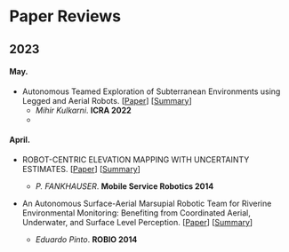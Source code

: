 # Paper Reviews

## 2023

#### May.
- Autonomous Teamed Exploration of Subterranean Environments using Legged and Aerial Robots. [[Paper](https://doi.org/10.1109/ICRA46639.2022.9812401)] [[Summary](https://github.com/Junghwan-Ro/Paper-Review/blob/main/Reviews/Autonomous%20Teamed%20Exploration%20of%20Subterranean%20Environments%20using%20Legged%20and%20Aerial%20Robots.md)]
  - *Mihir Kulkarni*. **ICRA 2022**
  - 
#### April.
- ROBOT-CENTRIC ELEVATION MAPPING WITH UNCERTAINTY ESTIMATES. [[Paper](https://doi.org/10.1142/9789814623353_0051)] [[Summary](https://github.com/Junghwan-Ro/Paper-Review/blob/main/Reviews/ROBOT-CENTRIC%20ELEVATION%20MAPPING%20WITH%20UNCERTAINTY%20ESTIMATES.md)]
  - *P. FANKHAUSER*. **Mobile Service Robotics 2014**

- An Autonomous Surface-Aerial Marsupial Robotic Team for Riverine Environmental Monitoring: Benefiting from Coordinated Aerial, Underwater, and Surface Level Perception. [[Paper](https://doi.org/10.1109/ROBIO.2014.7090371)] [[Summary](https://github.com/Junghwan-Ro/Paper-Review/blob/main/Reviews/An%20Autonomous%20Surface-Aerial%20Marsupial%20Robotic%20Team%20for%20Riverine%20Environmental%20Monitoring:%20Benefiting%20from%20Coordinated%20Aerial%2C%20Underwater%2C%20and%20Surface%20Level%20Perception.md)]
  - *Eduardo Pinto*. **ROBIO 2014**
